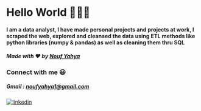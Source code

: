 # Hello World 👋🏻😃

  



#### I am a data analyst, I have made personal projects and projects at work, I scraped the web, explored and cleansed the data using ETL methods like python libraries (numpy & pandas) as well as cleaning them thru SQL
 
##### Made with ❤️ by [Nouf Yahya](https://github.com/noufyahya)

### Connect with me 😃 
##### Gmail : noufyahya1@gmail.com

   [![linkedin](https://user-images.githubusercontent.com/38424188/87664712-ca296400-c776-11ea-80b6-464a29c86aea.png)][1] 
  


[1]:  http://www.linkedin.com/in/noufyahyacodes/


